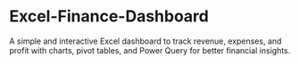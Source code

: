 # Excel-Finance-Dashboard
A simple and interactive Excel dashboard to track revenue, expenses, and profit with charts, pivot tables, and Power Query for better financial insights.
